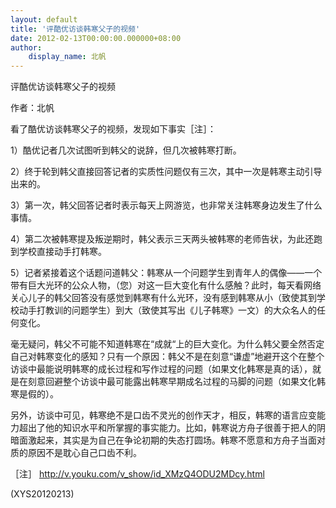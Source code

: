 ```yaml
---
layout: default
title: '评酷优访谈韩寒父子的视频'
date: 2012-02-13T00:00:00.000000+08:00
author:
    display_name: 北帆
---
```


评酷优访谈韩寒父子的视频

作者：北帆

看了酷优访谈韩寒父子的视频，发现如下事实［注］：

1）酷优记者几次试图听到韩父的说辞，但几次被韩寒打断。

2）终于轮到韩父直接回答记者的实质性问题仅有三次，其中一次是韩寒主动引导出来的。

3）第一次，韩父回答记者时表示每天上网游览，也非常关注韩寒身边发生了什么事情。

4）第二次被韩寒提及叛逆期时，韩父表示三天两头被韩寒的老师告状，为此还跑到学校直接动手打韩寒。

5）记者紧接着这个话题问道韩父：韩寒从一个问题学生到青年人的偶像——一个带有巨大光环的公众人物，（您）对这一巨大变化有什么感触？此时，每天看网络关心儿子的韩父回答没有感觉到韩寒有什么光环，没有感到韩寒从小（致使其到学校动手打教训的问题学生）到大（致使其写出《儿子韩寒》一文）的大众名人的任何变化。

毫无疑问，韩父不可能不知道韩寒在“成就“上的巨大变化。为什么韩父要全然否定自己对韩寒变化的感知？只有一个原因：韩父不是在刻意“谦虚”地避开这个在整个访谈中最能说明韩寒的成长过程和写作过程的问题（如果文化韩寒是真的话），就是在刻意回避整个访谈中最可能露出韩寒早期成名过程的马脚的问题（如果文化韩寒是假的）。

另外，访谈中可见，韩寒绝不是口齿不灵光的创作天才，相反，韩寒的语言应变能力超出了他的知识水平和所掌握的事实能力。比如，韩寒说方舟子很善于把人的阴暗面激起来，其实是为自己在争论初期的失态打圆场。韩寒不愿意和方舟子当面对质的原因不是耽心自己口齿不利。

［注］ http://v.youku.com/v_show/id_XMzQ4ODU2MDcy.html

(XYS20120213)

